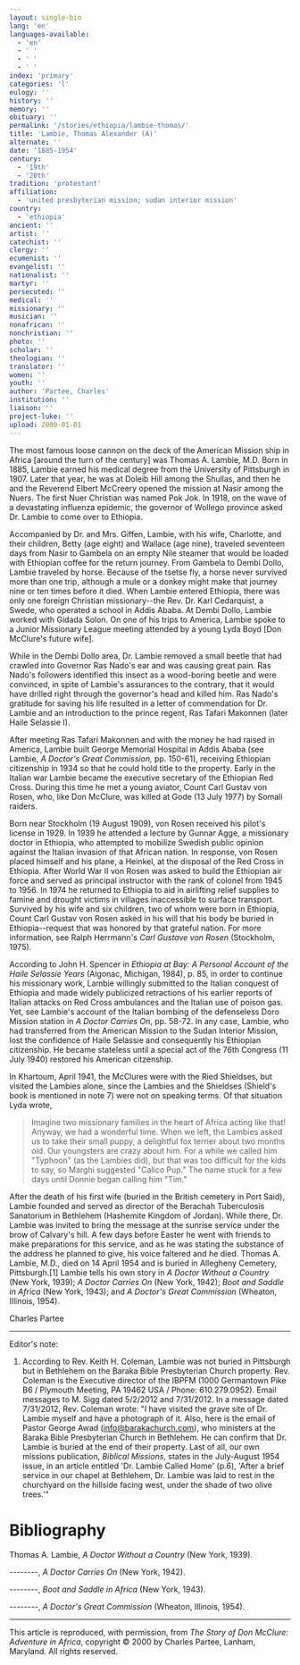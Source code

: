 ```yaml
---
layout: single-bio
lang: 'en'
languages-available:
  - 'en'
  - ' '
  - ' '
  - ' '
index: 'primary'
categories: 'l'
eulogy: ''
history: ''
memory: ''
obituary: ''
permalink: '/stories/ethiopia/lambie-thomas/'
title: 'Lambie, Thomas Alexander (A)'
alternate: ''
date: '1885-1954'
century:
  - '19th'
  - '20th'
tradition: 'protestant'
affiliation:
  - 'united presbyterian mission; sudan interior mission'
country:
  - 'ethiopia'
ancient: ''
artist: ''
catechist: ''
clergy: ''
ecumenist: ''
evangelist: ''
nationalist: ''
martyr: ''
persecuted: ''
medical: ''
missionary: ''
musician: ''
nonafrican: ''
nonchristian: ''
photo: ''
scholar: ''
theologian: ''
translator: ''
women: ''
youth: ''
author: 'Partee, Charles'
institution: ''
liaison: ''
project-luke: ''
upload: 2000-01-01
---
```



The most famous loose cannon on the deck of the American Mission ship in Africa [around the turn of the century] was Thomas A. Lambie, M.D.  Born in 1885, Lambie earned his medical degree from the University of Pittsburgh in 1907.  Later that year, he was at Doleib Hill among the Shullas, and then he and the Reverend Elbert McCreery opened the mission at Nasir among the Nuers.  The first Nuer Christian was named Pok Jok.  In 1918, on the wave of a devastating influenza epidemic, the governor of Wollego province asked Dr. Lambie to come over to Ethiopia.

Accompanied by Dr. and Mrs. Giffen, Lambie, with his wife, Charlotte, and their children, Betty (age eight) and Wallace (age nine), traveled seventeen days from Nasir to Gambela on an empty Nile steamer that would be loaded with Ethiopian coffee for the return journey.  From Gambela to Dembi Dollo, Lambie traveled by horse.  Because of the tsetse fly, a horse never survived more than one trip, although a mule or a donkey might make that journey nine or ten times before it died.  When Lambie entered Ethiopia, there was only one foreign Christian missionary--the Rev. Dr. Karl Cedarquist, a Swede, who operated a school in Addis Ababa.  At Dembi Dollo, Lambie worked with Gidada Solon.  On one of his trips to America, Lambie spoke to a Junior Missionary League meeting attended by a young Lyda Boyd [Don McClure's future wife].

While in the Dembi Dollo area, Dr. Lambie removed a small beetle that had crawled into Governor Ras Nado's ear and was causing great pain.  Ras Nado's followers identified this insect as a wood-boring beetle and were convinced, in spite of Lambie's assurances to the contrary, that it would have drilled right through the governor's head and killed him.  Ras Nado's gratitude for saving his life resulted in a letter of commendation for Dr. Lambie and an introduction to the prince regent, Ras Tafari Makonnen (later Haile Selassie I).

After meeting Ras Tafari Makonnen and with the money he had raised in America, Lambie built George Memorial Hospital in Addis Ababa (see Lambie, *A Doctor's Great Commission,* pp. 150-61), receiving Ethiopian citizenship in 1934 so that he could hold title to the property.  Early in the Italian war Lambie became the executive secretary of the Ethiopian Red Cross.  During this time he met a young aviator, Count Carl Gustav von Rosen, who, like Don McClure, was killed at Gode (13 July 1977) by Somali raiders.

Born near Stockholm (19 August 1909), von Rosen received his pilot's license in 1929.  In 1939 he attended a lecture by Gunnar Agge, a missionary doctor in Ethiopia, who attempted to mobilize Swedish public opinion against the Italian invasion of that African nation.  In response, von Rosen placed himself and his plane, a Heinkel, at the disposal of the Red Cross in Ethiopia.  After World War II von Rosen was asked to build the Ethiopian air force and served as principal instructor with the rank of colonel from 1945 to 1956.  In 1974 he returned to Ethiopia to aid in airlifting relief supplies to famine and drought victims in villages inaccessible to surface transport.  Survived by his wife and six children, two of whom were born in Ethiopia, Count Carl Gustav von Rosen asked in his will that his body be buried in Ethiopia--request that was honored by that grateful nation.  For more information, see Ralph Herrmann's *Carl Gustave von Rosen* (Stockholm, 1975).

According to John H. Spencer in *Ethiopia at Bay: A Personal Account of the Haile Selassie Years* (Algonac, Michigan, 1984), p. 85, in order to continue his missionary work, Lambie willingly submitted to the Italian conquest of Ethiopia and made widely publicized retractions of his earlier reports of Italian attacks on Red Cross ambulances and the Italian use of poison gas.  Yet, see Lambie's account of the Italian bombing of the defenseless Doro Mission station in *A Doctor Carries On*, pp. 58-72.  In any case, Lambie, who had transferred from the American Mission to the Sudan Interior Mission, lost the confidence of Haile Selassie and consequently his Ethiopian citizenship.  He became stateless until a special act of the 76th Congress (11 July 1940) restored his American citzenship.

In Khartoum, April 1941, the McClures were with the Ried Shieldses, but visited the Lambies alone, since the Lambies and the Shieldses (Shield's book is mentioned in note 7) were not on speaking terms.  Of that situation Lyda wrote,

> Imagine two missionary families in the heart of Africa acting like that!  Anyway, we had a wonderful time.  When we left, the Lambies asked us to take their small puppy, a delightful fox terrier about two months old.  Our youngsters are crazy about him.  For a while we called him "Typhoon" (as the Lambies did), but that was too difficult for the kids to say, so Marghi suggested "Calico Pup."  The name stuck for a few days until Donnie began calling him "Tim."

After the death of his first wife (buried in the British cemetery in Port Said),
Lambie founded and served as director of the Berachah Tuberculosis
Sanatorium in Bethlehem (Hashemite Kingdom of Jordan). While
there, Dr. Lambie was invited to bring the message at the sunrise
service under the brow of Calvary's hill. A few days before
Easter he went with friends to make preparations for this service,
and as he was stating the substance of the address he planned
to give, his voice faltered and he died. Thomas A. Lambie, M.D.,
died on 14 April 1954 and is buried in Allegheny Cemetery, Pittsburgh.[1]
Lambie tells his own story in *A Doctor Without a Country*
(New York, 1939); *A Doctor Carries On* (New York, 1942);
*Boot and Saddle in Africa* (New York, 1943); and *A
Doctor's Great Commission* (Wheaton, Illinois, 1954).

Charles Partee

---

Editor's note:

1. According to Rev. Keith H. Coleman, Lambie was not buried in Pittsburgh but in Bethlehem on the Baraka Bible Presbyterian Church property. Rev. Coleman is the Executive director of the IBPFM (1000 Germantown Pike B6 / Plymouth Meeting, PA 19462 USA / Phone: 610.279.0952). Email messages to M. Sigg
dated 5/2/2012 and 7/31/2012. In a message dated 7/31/2012, Rev. Coleman wrote: "I have visited the grave site of Dr. Lambie myself and have a photograph of it. Also, here is the email of Pastor George Awad (info@barakachurch.com), who ministers at the Baraka Bible Presbyterian Church in Bethlehem. He can confirm that Dr. Lambie is buried at the end of their property. Last of all, our own missions publication, *Biblical Missions*, states in the July-August 1954 issue, in an article entitled 'Dr. Lambie Called Home' (p.6),  'After a brief service in our chapel at Bethlehem, Dr. Lambie was laid to rest in the churchyard on the hillside facing west, under the shade of two olive trees.'"

# Bibliography

Thomas A. Lambie, *A Doctor Without a Country* (New York, 1939).

--------, *A Doctor Carries On* (New York, 1942).

--------, *Boot and Saddle in Africa* (New York, 1943).

--------, *A Doctor's Great Commission* (Wheaton, Illinois, 1954).

---

This article is reproduced, with permission, from *The Story of Don McClure: Adventure in Africa*, copyright &copy; 2000 by Charles Partee, Lanham, Maryland.  All rights reserved.